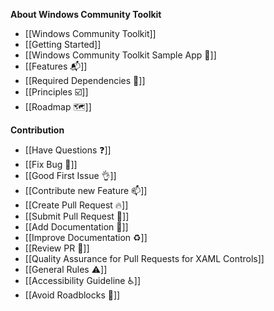 **About Windows Community Toolkit**

* [[Windows Community Toolkit]]
* [[Getting Started]]
* [[Windows Community Toolkit Sample App 📱]]
* [[Features 📬]]
* [[Required Dependencies 📌]]
* [[Principles ☑️]]
* [[Roadmap 🗺]]


**Contribution**

* [[Have Questions ❓]]
* [[Fix Bug 🐛]]
* [[Good First Issue 👌]]
* [[Contribute new Feature 📫]]
* [[Create Pull Request 🔥]]
* [[Submit Pull Request 🚀]]
* [[Add Documentation 📝]]
* [[Improve Documentation ♻️]]
* [[Review PR 📖]]
* [[Quality Assurance for Pull Requests for XAML Controls]]
* [[General Rules ⚠️]]
* [[Accessibility Guideline ♿]]
* [[Avoid Roadblocks 🚧]]